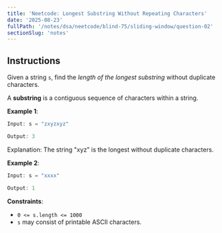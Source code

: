 ```yaml
---
title: 'Neetcode: Longest Substring Without Repeating Characters'
date: '2025-08-23'
fullPath: '/notes/dsa/neetcode/blind-75/sliding-window/question-02'
sectionSlug: 'notes'
---
```


## Instructions

Given a string `s`, find the _length of the longest substring_ without duplicate characters.

A **substring** is a contiguous sequence of characters within a string.

**Example 1**:

```Java
Input: s = "zxyzxyz"

Output: 3
```

Explanation: The string "xyz" is the longest without duplicate characters.

**Example 2**:

```Java
Input: s = "xxxx"

Output: 1
```

**Constraints**:

- `0 <= s.length <= 1000`
- `s` may consist of printable ASCII characters.
